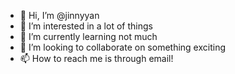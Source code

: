 - 👋 Hi, I’m @jinnyyan
- 👀 I’m interested in a lot of things
- 🌱 I’m currently learning not much
- 💞️ I’m looking to collaborate on something exciting
- 📫 How to reach me is through email!

<!---
jinnyyan/jinnyyan is a ✨ special ✨ repository because its `README.md` (this file) appears on your GitHub profile.
You can click the Preview link to take a look at your changes.
--->
